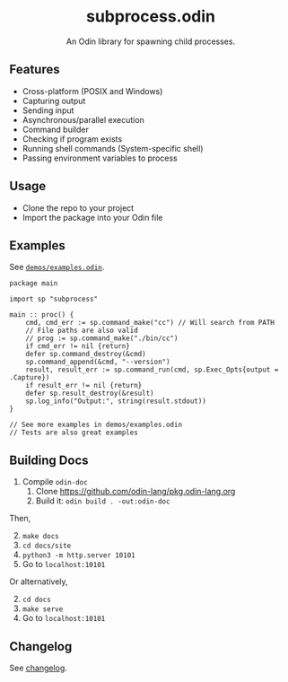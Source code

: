 <h1 align="center">subprocess.odin</h1>
<p align="center">An Odin library for spawning child processes.</p>

## Features

- Cross-platform (POSIX and Windows)
- Capturing output
- Sending input
- Asynchronous/parallel execution
- Command builder
- Checking if program exists
- Running shell commands (System-specific shell)
- Passing environment variables to process

## Usage

- Clone the repo to your project
- Import the package into your Odin file

## Examples

See [`demos/examples.odin`](./demos/examples.odin).

```odin
package main

import sp "subprocess"

main :: proc() {
    cmd, cmd_err := sp.command_make("cc") // Will search from PATH
    // File paths are also valid
    // prog := sp.command_make("./bin/cc")
    if cmd_err != nil {return}
    defer sp.command_destroy(&cmd)
    sp.command_append(&cmd, "--version")
    result, result_err := sp.command_run(cmd, sp.Exec_Opts{output = .Capture})
    if result_err != nil {return}
    defer sp.result_destroy(&result)
    sp.log_info("Output:", string(result.stdout))
}

// See more examples in demos/examples.odin
// Tests are also great examples
```

## Building Docs

1. Compile `odin-doc`
   1. Clone <https://github.com/odin-lang/pkg.odin-lang.org>
   2. Build it: `odin build . -out:odin-doc`

Then,

2. `make docs`
3. `cd docs/site`
4. `python3 -m http.server 10101`
5. Go to `localhost:10101`

Or alternatively,

2. `cd docs`
3. `make serve`
4. Go to `localhost:10101`

## Changelog

See [changelog](CHANGELOG.md).
